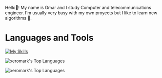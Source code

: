 Hello👋! My name is Omar and I study Computer and telecommunications engineer. I'm usually very busy with my own proyects but I like to learn new algorithms 💪.


<!--
**xeromark/xeromark** is a ✨ _special_ ✨ repository because its `README.md` (this file) appears on your GitHub profile.

Here are some ideas to get you started:

- 🔭 I’m currently working on ...
- 🌱 I’m currently learning ...
- 👯 I’m looking to collaborate on ...
- 🤔 I’m looking for help with ...
- 💬 Ask me about ...
- 📫 How to reach me: ...
- 😄 Pronouns: ...
- ⚡ Fun fact: ...
-->

# Languages and Tools 

[![My Skills](https://skillicons.dev/icons?i=py,java,js,react,html,css,nodejs,git,docker,c,cs,cpp,postgres,mysql,cassandra,nginx,blender,unreal,latex)](https://skillicons.dev)


![xeromark's Top Languages](https://github-readme-stats.vercel.app/api/top-langs/?username=xeromark&theme=dark&show_icons=true&hide_border=true&layout=compact)

![xeromark's Top Languages](https://github-readme-stats.vercel.app/api/top-langs/?username=xeromark&langs_count=8)
